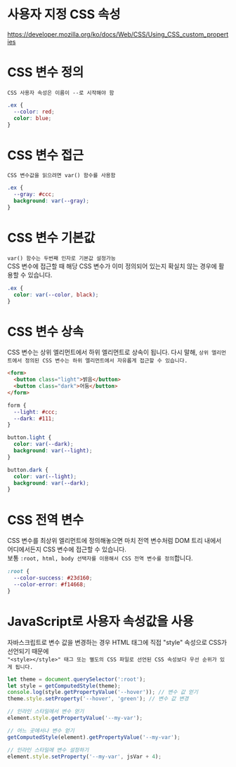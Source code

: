 # 사용자 지정 CSS 속성

https://developer.mozilla.org/ko/docs/Web/CSS/Using_CSS_custom_properties

# CSS 변수 정의

`CSS 사용자 속성은 이름이 --로 시작해야 함`

```css
.ex {
  --color: red;
  color: blue;
}
```

# CSS 변수 접근

`CSS 변수값을 읽으려면 var() 함수를 사용함`

```css
.ex {
  --gray: #ccc;
  background: var(--gray);
}
```

# CSS 변수 기본값

`var() 함수는 두번째 인자로 기본값 설정가능`  
CSS 변수에 접근할 때 해당 CSS 변수가 이미 정의되어 있는지 확실치 않는 경우에 활용할 수 있습니다.

```css
.ex {
  color: var(--color, black);
}
```

# CSS 변수 상속

CSS 변수는 상위 엘리먼트에서 하위 엘리먼트로 상속이 됩니다.
다시 말해, `상위 엘리먼트에서 정의된 CSS 변수는 하위 엘리먼트에서 자유롭게 접근할 수 있습니다.`

```html
<form>
  <button class="light">밝음</button>
  <button class="dark">어둠</button>
</form>
```

```css
form {
  --light: #ccc;
  --dark: #111;
}

button.light {
  color: var(--dark);
  background: var(--light);
}

button.dark {
  color: var(--light);
  background: var(--dark);
}
```

# CSS 전역 변수

CSS 변수를 최상위 엘리먼트에 정의해놓으면 마치 전역 변수처럼 DOM 트리 내에서 어디에서든지 CSS 변수에 접근할 수 있습니다.  
보통 `:root, html, body 선택자를 이용해서 CSS 전역 변수를 정의`합니다.

```css
:root {
  --color-success: #23d160;
  --color-error: #f14668;
}
```

# JavaScript로 사용자 속성값을 사용

자바스크립트로 변수 값을 변경하는 경우 HTML 태그에 직접 "style" 속성으로 CSS가 선언되기 때문에  
`"<style></style>" 태그 또는 별도의 CSS 파일로 선언된 CSS 속성보다 우선 순위가 있게 됩니다.`

```javascript
let theme = document.querySelector(':root');
let style = getComputedStyle(theme);
console.log(style.getPropertyValue('--hover')); // 변수 값 얻기
theme.style.setProperty('--hover', 'green'); // 변수 값 변경
```

```javascript
// 인라인 스타일에서 변수 얻기
element.style.getPropertyValue('--my-var');

// 어느 곳에서나 변수 얻기
getComputedStyle(element).getPropertyValue('--my-var');

// 인라인 스타일에 변수 설정하기
element.style.setProperty('--my-var', jsVar + 4);
```
